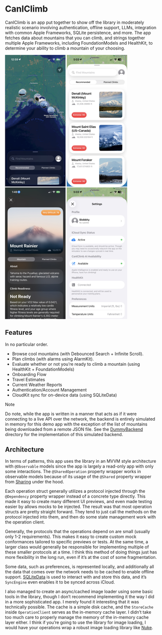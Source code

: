 # CanIClimb
CanIClimb is an app put together to show off the library in moderately realistic scenario involving authentication, offline support, LLMs, integration with common Apple Frameworks, SQLite persistence, and more. The app fetches data about mountains that you can climb, and strings together multiple Apple Frameworks, including FoundationModels and HealthKit, to determine your ability to climb a mountain of your choosing.
<p>
  <img src="./screenshots/map.jpeg" width="200" />
  <img src="./screenshots/list.jpeg" width="200" />
  <img src="./screenshots/detail.jpeg" width="200" />
  <img src="./screenshots/settings.jpeg" width="200" />
</p>

## Features
In no particular order.
- Browse cool mountains (with Debounced Search + Infinite Scroll).
- Plan climbs (with alarms using AlarmKit).
- Evaluate whether or not you’re ready to climb a mountain (using HealthKit + FoundationModels)
- Onboarding Flow
- Travel Estimates
- Current Weather Reports
- Authentication/Account Management
- CloudKit sync for on-device data (using SQLiteData)

> [!NOTE]
> Do note, while the app is written in a manner that acts as if it were connecting to a live API over the network, the backend is entirely simulated in memory for this demo app with the exception of the list of mountains being downloaded from a remote JSON file. See the [DummyBackend](https://github.com/mhayes853/swift-operation/tree/main/Examples/CanIClimb/CanIClimbKit/Sources/CanIClimbKit/API/DummyBackend) directory for the implementation of this simulated backend.

## Architecture
In terms of patterns, this app uses the library in an MVVM style architecture with `@Observable` models since the app is largely a read-only app with only some interactions. The `@SharedOperation` property wrapper works in observable models because of its usage of the `@Shared` property wrapper from [Sharing](https://github.com/pointfreeco/swift-sharing) under the hood.

Each operation struct generally utilizes a protocol injected through the `@Dependency` property wrapper instead of a concrete type directly. This made it easy to create many different UI previews, and even made testing easier by allows mocks to be injected. The result was that most operation structs are pretty straight forward. They tend to just call the methods on the protocol injected into them, and then do some state management work with the operation client.

Generally, the protocols that the operations depend on are small (usually only 1-2 requirements). This makes it easy to create custom mock conformances tailored to specific previews or tests. At the same time, a larger class would generally be responsible for implementing multiple of these smaller protocols at a time. I think this method of doing things just has more flexibility in the long run, even if it’s at the cost of some fragmentation.

Some data, such as preferences, is represented locally, and additionally all the data that comes over the network needs to be cached to enable offline support. [SQLiteData](https://github.com/pointfreeco/sqlite-data) is used to interact with and store this data, and it’s `SyncEngine` even enables it to be synced across iCloud.

I also managed to create an async/cached image loader using some basic tools in the library, though I don’t recommend implementing it the way I did in a more sophisticated app. I merely found it interesting that it was technically possible. The cache is a simple disk cache, and the `StoreCache` inside `OperationClient` serves as the in-memory cache layer. I didn’t take too much care to properly manage the memory of the in-memory cache layer either. I think if you’re going to use the library for image loading, I would have your operations wrap a robust image loading library like [Nuke](https://github.com/kean/Nuke).
